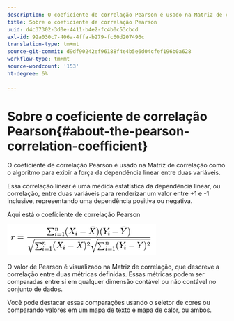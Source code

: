 ```yaml
---
description: O coeficiente de correlação Pearson é usado na Matriz de correlação como o algoritmo para exibir a força da dependência linear entre duas variáveis.
title: Sobre o coeficiente de correlação Pearson
uuid: d4c37302-3d0e-4411-b4e2-fc4b0c53cbcd
exl-id: 92a030c7-406a-4ffa-b279-fc60d207496c
translation-type: tm+mt
source-git-commit: d9df90242ef96188f4e4b5e6d04cfef196b0a628
workflow-type: tm+mt
source-wordcount: '153'
ht-degree: 6%

---
```


# Sobre o coeficiente de correlação Pearson{#about-the-pearson-correlation-coefficient}

O coeficiente de correlação Pearson é usado na Matriz de correlação como o algoritmo para exibir a força da dependência linear entre duas variáveis.

Essa correlação linear é uma medida estatística da dependência linear, ou correlação, entre duas variáveis para renderizar um valor entre +1 e -1 inclusive, representando uma dependência positiva ou negativa.

Aqui está o coeficiente de correlação Pearson

![](assets/correlation_matrix_pearson_equation.png)

O valor de Pearson é visualizado na Matriz de correlação, que descreve a correlação entre duas métricas definidas. Essas métricas podem ser comparadas entre si em qualquer dimensão contável ou não contável no conjunto de dados.

Você pode destacar essas comparações usando o seletor de cores ou comparando valores em um mapa de texto e mapa de calor, ou ambos.

